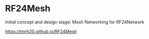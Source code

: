 RF24Mesh
========
Initial concept and design stage:
Mesh Networking for RF24Network

https://tmrh20.github.io/RF24Mesh